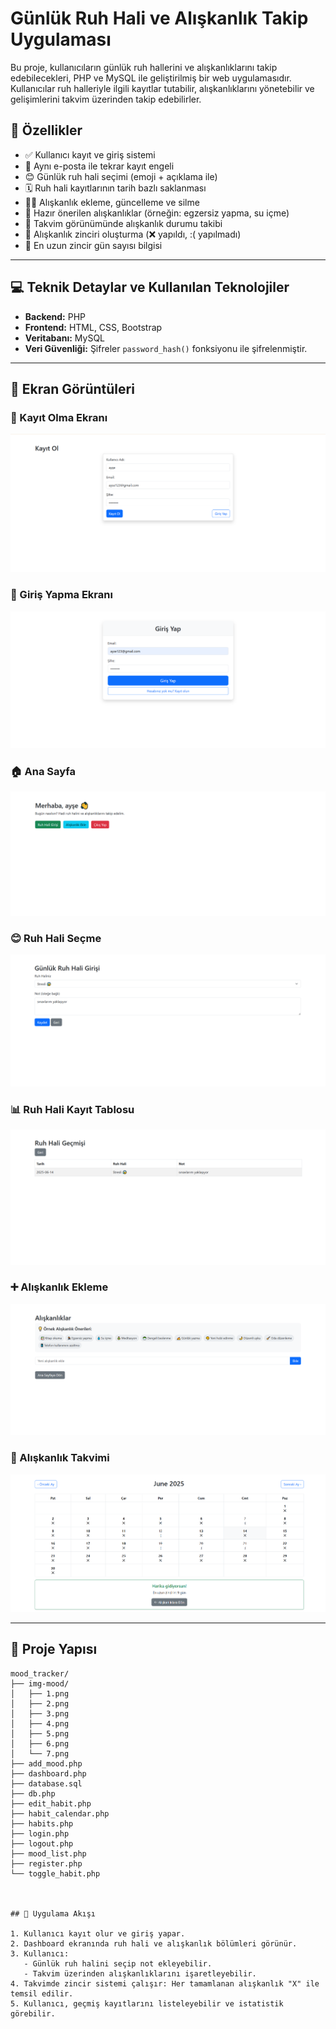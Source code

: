 # Günlük Ruh Hali ve Alışkanlık Takip Uygulaması

Bu proje, kullanıcıların günlük ruh hallerini ve alışkanlıklarını takip edebilecekleri, PHP ve MySQL ile geliştirilmiş bir web uygulamasıdır. Kullanıcılar ruh halleriyle ilgili kayıtlar tutabilir, alışkanlıklarını yönetebilir ve gelişimlerini takvim üzerinden takip edebilirler.

## 🚀 Özellikler

- ✅ Kullanıcı kayıt ve giriş sistemi  
- 🔐 Aynı e-posta ile tekrar kayıt engeli  
- 😊 Günlük ruh hali seçimi (emoji + açıklama ile)  
- 🗓️ Ruh hali kayıtlarının tarih bazlı saklanması  
- 🏃‍♂️ Alışkanlık ekleme, güncelleme ve silme  
- 🌱 Hazır önerilen alışkanlıklar (örneğin: egzersiz yapma, su içme)  
- 📅 Takvim görünümünde alışkanlık durumu takibi  
- 🔄 Alışkanlık zinciri oluşturma (❌ yapıldı, :(  yapılmadı)  
- 🥇 En uzun zincir gün sayısı bilgisi  

---

## 💻 Teknik Detaylar ve Kullanılan Teknolojiler

- **Backend:** PHP 
- **Frontend:** HTML, CSS, Bootstrap
- **Veritabanı:** MySQL
- **Veri Güvenliği:** Şifreler `password_hash()` fonksiyonu ile şifrelenmiştir.

---

## 📸 Ekran Görüntüleri

### 📝 Kayıt Olma Ekranı
![Kayıt Olma](img-mood/1.png)

### 🔑 Giriş Yapma Ekranı
![Giriş Yapma](img-mood/2.png)

### 🏠 Ana Sayfa
![Ana Sayfa](img-mood/3.png)

### 😊 Ruh Hali Seçme
![Ruh Hali Seçme](img-mood/4.png)

### 📊 Ruh Hali Kayıt Tablosu
![Ruh Hali Tablosu](img-mood/5.png)

### ➕ Alışkanlık Ekleme
![Alışkanlık Ekleme](img-mood/6.png)

### 📅 Alışkanlık Takvimi
![Alışkanlık Takvimi](img-mood/7.png)

---

## 📂 Proje Yapısı

````plaintext
mood_tracker/
├── img-mood/
│   ├── 1.png
│   ├── 2.png
│   ├── 3.png
│   ├── 4.png
│   ├── 5.png
│   ├── 6.png
│   └── 7.png
├── add_mood.php
├── dashboard.php
├── database.sql
├── db.php
├── edit_habit.php
├── habit_calendar.php
├── habits.php
├── login.php
├── logout.php
├── mood_list.php
├── register.php
└── toggle_habit.php



## 🔄 Uygulama Akışı

1. Kullanıcı kayıt olur ve giriş yapar.  
2. Dashboard ekranında ruh hali ve alışkanlık bölümleri görünür.  
3. Kullanıcı:  
   - Günlük ruh halini seçip not ekleyebilir.  
   - Takvim üzerinden alışkanlıklarını işaretleyebilir.  
4. Takvimde zincir sistemi çalışır: Her tamamlanan alışkanlık "X" ile temsil edilir.  
5. Kullanıcı, geçmiş kayıtlarını listeleyebilir ve istatistik görebilir. 

